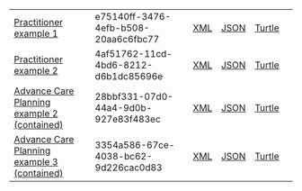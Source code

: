 
<table class="list" width="100%">
            <tr>
                <td><a href="practitioner-e75140ff-3476-4efb-b508-20aa6c6fbc77.html">Practitioner example 1</a></td>
                <td>e75140ff-3476-4efb-b508-20aa6c6fbc77</td>
                <td><a href="practitioner-e75140ff-3476-4efb-b508-20aa6c6fbc77.xml.html">XML</a></td>
                <td><a href="practitioner-e75140ff-3476-4efb-b508-20aa6c6fbc77.json.html">JSON</a></td>
                <td><a href="practitioner-e75140ff-3476-4efb-b508-20aa6c6fbc77.ttl.html">Turtle</a></td>
                <td></td>
            </tr>
            <tr>
                <td><a href="practitioner-4af51762-11cd-4bd6-8212-d6b1dc85696e.html">Practitioner example 2</a></td>
                <td>4af51762-11cd-4bd6-8212-d6b1dc85696e</td>
                <td><a href="practitioner-4af51762-11cd-4bd6-8212-d6b1dc85696e.xml.html">XML</a></td>
                <td><a href="practitioner-4af51762-11cd-4bd6-8212-d6b1dc85696e.json.html">JSON</a></td>
                <td><a href="practitioner-4af51762-11cd-4bd6-8212-d6b1dc85696e.ttl.html">Turtle</a></td>
                <td></td>
            </tr>
            <tr>
                <td><a href="Composition-28bbf331-07d0-44a4-9d0b-927e83f483ec.html">Advance Care Planning example 2 (contained)</a></td>
                <td>28bbf331-07d0-44a4-9d0b-927e83f483ec</td>
                <td><a href="Composition-28bbf331-07d0-44a4-9d0b-927e83f483ec.xml.html">XML</a></td>
                <td><a href="Composition-28bbf331-07d0-44a4-9d0b-927e83f483ec.json.html">JSON</a></td>
                <td><a href="Composition-28bbf331-07d0-44a4-9d0b-927e83f483ec.ttl.html">Turtle</a></td>
                <td></td>
            </tr>
            <tr>
                <td><a href="Composition-3354a586-67ce-4038-bc62-9d226cac0d83.html">Advance Care Planning example 3 (contained)</a></td>
                <td>3354a586-67ce-4038-bc62-9d226cac0d83</td>
                <td><a href="Composition-3354a586-67ce-4038-bc62-9d226cac0d83.xml.html">XML</a></td>
                <td><a href="Composition-3354a586-67ce-4038-bc62-9d226cac0d83.json.html">JSON</a></td>
                <td><a href="Composition-3354a586-67ce-4038-bc62-9d226cac0d83.ttl.html">Turtle</a></td>
                <td></td>
            </tr>
 </table>